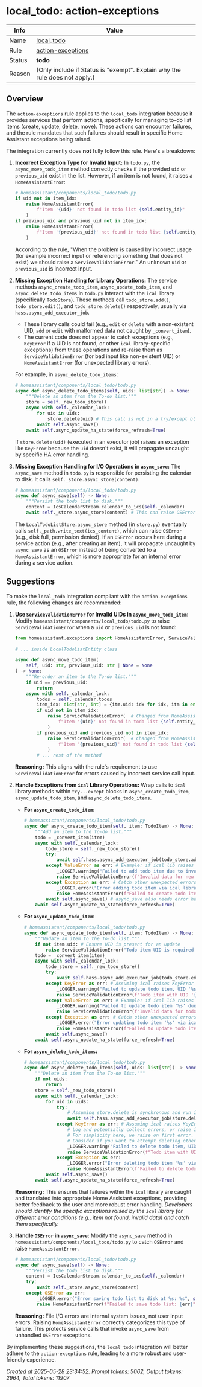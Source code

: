 # local_todo: action-exceptions

| Info   | Value                                                                    |
|--------|--------------------------------------------------------------------------|
| Name   | [local_todo](https://www.home-assistant.io/integrations/local_todo/) |
| Rule   | [action-exceptions](https://developers.home-assistant.io/docs/core/integration-quality-scale/rules/action-exceptions)                                                     |
| Status | **todo**                                                                 |
| Reason | (Only include if Status is "exempt". Explain why the rule does not apply.) |

## Overview

The `action-exceptions` rule applies to the `local_todo` integration because it provides services that perform actions, specifically for managing to-do list items (create, update, delete, move). These actions can encounter failures, and the rule mandates that such failures should result in specific Home Assistant exceptions being raised.

The integration currently does **not** fully follow this rule. Here's a breakdown:

1.  **Incorrect Exception Type for Invalid Input:**
    In `todo.py`, the `async_move_todo_item` method correctly checks if the provided `uid` or `previous_uid` exist in the list. However, if an item is not found, it raises a `HomeAssistantError`:
    ```python
    # homeassistant/components/local_todo/todo.py
    if uid not in item_idx:
        raise HomeAssistantError(
            f"Item '{uid}' not found in todo list {self.entity_id}"
        )
    if previous_uid and previous_uid not in item_idx:
        raise HomeAssistantError(
            f"Item '{previous_uid}' not found in todo list {self.entity_id}"
        )
    ```
    According to the rule, "When the problem is caused by incorrect usage (for example incorrect input or referencing something that does not exist) we should raise a `ServiceValidationError`." An unknown `uid` or `previous_uid` is incorrect input.

2.  **Missing Exception Handling for Library Operations:**
    The service methods `async_create_todo_item`, `async_update_todo_item`, and `async_delete_todo_items` in `todo.py` interact with the `ical` library (specifically `TodoStore`). These methods call `todo_store.add()`, `todo_store.edit()`, and `todo_store.delete()` respectively, usually via `hass.async_add_executor_job`.
    *   These library calls could fail (e.g., `edit` or `delete` with a non-existent UID, `add` or `edit` with malformed data not caught by `_convert_item`).
    *   The current code does not appear to catch exceptions (e.g., `KeyError` if a UID is not found, or other `ical` library-specific exceptions) from these operations and re-raise them as `ServiceValidationError` (for bad input like non-existent UID) or `HomeAssistantError` (for unexpected library errors).

    For example, in `async_delete_todo_items`:
    ```python
    # homeassistant/components/local_todo/todo.py
    async def async_delete_todo_items(self, uids: list[str]) -> None:
        """Delete an item from the To-do list."""
        store = self._new_todo_store()
        async with self._calendar_lock:
            for uid in uids:
                store.delete(uid) # This call is not in a try/except block
            await self.async_save()
        await self.async_update_ha_state(force_refresh=True)
    ```
    If `store.delete(uid)` (executed in an executor job) raises an exception like `KeyError` because the `uid` doesn't exist, it will propagate uncaught by specific HA error handling.

3.  **Missing Exception Handling for I/O Operations in `async_save`:**
    The `async_save` method in `todo.py` is responsible for persisting the calendar to disk. It calls `self._store.async_store(content)`.
    ```python
    # homeassistant/components/local_todo/todo.py
    async def async_save(self) -> None:
        """Persist the todo list to disk."""
        content = IcsCalendarStream.calendar_to_ics(self._calendar)
        await self._store.async_store(content) # This can raise OSError
    ```
    The `LocalTodoListStore.async_store` method (in `store.py`) eventually calls `self._path.write_text(ics_content)`, which can raise `OSError` (e.g., disk full, permission denied).
    If an `OSError` occurs here during a service action (e.g., after creating an item), it will propagate uncaught by `async_save` as an `OSError` instead of being converted to a `HomeAssistantError`, which is more appropriate for an internal error during a service action.

## Suggestions

To make the `local_todo` integration compliant with the `action-exceptions` rule, the following changes are recommended:

1.  **Use `ServiceValidationError` for Invalid UIDs in `async_move_todo_item`:**
    Modify `homeassistant/components/local_todo/todo.py` to raise `ServiceValidationError` when a `uid` or `previous_uid` is not found:
    ```python
    from homeassistant.exceptions import HomeAssistantError, ServiceValidationError # Add ServiceValidationError

    # ... inside LocalTodoListEntity class

    async def async_move_todo_item(
        self, uid: str, previous_uid: str | None = None
    ) -> None:
        """Re-order an item to the To-do list."""
        if uid == previous_uid:
            return
        async with self._calendar_lock:
            todos = self._calendar.todos
            item_idx: dict[str, int] = {itm.uid: idx for idx, itm in enumerate(todos)}
            if uid not in item_idx:
                raise ServiceValidationError(  # Changed from HomeAssistantError
                    f"Item '{uid}' not found in todo list {self.entity_id}"
                )
            if previous_uid and previous_uid not in item_idx:
                raise ServiceValidationError(  # Changed from HomeAssistantError
                    f"Item '{previous_uid}' not found in todo list {self.entity_id}"
                )
            # ... rest of the method
    ```
    **Reasoning:** This aligns with the rule's requirement to use `ServiceValidationError` for errors caused by incorrect service call input.

2.  **Handle Exceptions from `ical` Library Operations:**
    Wrap calls to `ical` library methods within `try...except` blocks in `async_create_todo_item`, `async_update_todo_item`, and `async_delete_todo_items`.

    *   **For `async_create_todo_item`:**
        ```python
        # homeassistant/components/local_todo/todo.py
        async def async_create_todo_item(self, item: TodoItem) -> None:
            """Add an item to the To-do list."""
            todo = _convert_item(item)
            async with self._calendar_lock:
                todo_store = self._new_todo_store()
                try:
                    await self.hass.async_add_executor_job(todo_store.add, todo)
                except ValueError as err: # Example: if ical lib raises ValueError for bad data
                    _LOGGER.warning("Failed to add todo item due to invalid data: %s", err)
                    raise ServiceValidationError(f"Invalid data for new todo item: {err}") from err
                except Exception as err: # Catch other unexpected errors from the library
                    _LOGGER.error("Error adding todo item via ical library: %s", err)
                    raise HomeAssistantError(f"Failed to create todo item: {err}") from err
                await self.async_save() # async_save also needs error handling (see point 3)
            await self.async_update_ha_state(force_refresh=True)
        ```

    *   **For `async_update_todo_item`:**
        ```python
        # homeassistant/components/local_todo/todo.py
        async def async_update_todo_item(self, item: TodoItem) -> None:
            """Update an item to the To-do list."""
            if not item.uid: # Ensure UID is present for an update
                raise ServiceValidationError("Todo item UID is required for update.")
            todo = _convert_item(item)
            async with self._calendar_lock:
                todo_store = self._new_todo_store()
                try:
                    await self.hass.async_add_executor_job(todo_store.edit, todo.uid, todo)
                except KeyError as err: # Assuming ical raises KeyError if UID not found
                    _LOGGER.warning("Failed to update todo item, UID '%s' not found: %s", todo.uid, err)
                    raise ServiceValidationError(f"Todo item with UID '{todo.uid}' not found.") from err
                except ValueError as err: # Example: if ical lib raises ValueError for bad data
                    _LOGGER.warning("Failed to update todo item '%s' due to invalid data: %s", todo.uid, err)
                    raise ServiceValidationError(f"Invalid data for todo item '{todo.uid}': {err}") from err
                except Exception as err: # Catch other unexpected errors
                    _LOGGER.error("Error updating todo item '%s' via ical library: %s", todo.uid, err)
                    raise HomeAssistantError(f"Failed to update todo item '{todo.uid}': {err}") from err
                await self.async_save()
            await self.async_update_ha_state(force_refresh=True)
        ```

    *   **For `async_delete_todo_items`:**
        ```python
        # homeassistant/components/local_todo/todo.py
        async def async_delete_todo_items(self, uids: list[str]) -> None:
            """Delete an item from the To-do list."""
            if not uids:
                return
            store = self._new_todo_store()
            async with self._calendar_lock:
                for uid in uids:
                    try:
                        # Assuming store.delete is synchronous and run in executor
                        await self.hass.async_add_executor_job(store.delete, uid)
                    except KeyError as err: # Assuming ical raises KeyError if UID not found
                        # Log and potentially collect errors, or raise immediately.
                        # For simplicity here, we raise on first error.
                        # Consider if you want to attempt deleting others or stop.
                        _LOGGER.warning("Failed to delete todo item, UID '%s' not found: %s", uid, err)
                        raise ServiceValidationError(f"Todo item with UID '{uid}' not found.") from err
                    except Exception as err:
                        _LOGGER.error("Error deleting todo item '%s' via ical library: %s", uid, err)
                        raise HomeAssistantError(f"Failed to delete todo item '{uid}': {err}") from err
                await self.async_save()
            await self.async_update_ha_state(force_refresh=True)
        ```
    **Reasoning:** This ensures that failures within the `ical` library are caught and translated into appropriate Home Assistant exceptions, providing better feedback to the user and more robust error handling. *Developers should identify the specific exceptions raised by the `ical` library for different error conditions (e.g., item not found, invalid data) and catch them specifically.*

3.  **Handle `OSError` in `async_save`:**
    Modify the `async_save` method in `homeassistant/components/local_todo/todo.py` to catch `OSError` and raise `HomeAssistantError`.
    ```python
    # homeassistant/components/local_todo/todo.py
    async def async_save(self) -> None:
        """Persist the todo list to disk."""
        content = IcsCalendarStream.calendar_to_ics(self._calendar)
        try:
            await self._store.async_store(content)
        except OSError as err:
            _LOGGER.error("Error saving todo list to disk at %s: %s", self._store._path, err) # Assuming _store has a _path attribute
            raise HomeAssistantError(f"Failed to save todo list: {err}") from err
    ```
    **Reasoning:** File I/O errors are internal system issues, not user input errors. Raising `HomeAssistantError` correctly categorizes this type of failure. This protects service calls that invoke `async_save` from unhandled `OSError` exceptions.

By implementing these suggestions, the `local_todo` integration will better adhere to the `action-exceptions` rule, leading to a more robust and user-friendly experience.

_Created at 2025-05-28 23:34:52. Prompt tokens: 5062, Output tokens: 2964, Total tokens: 11907_
